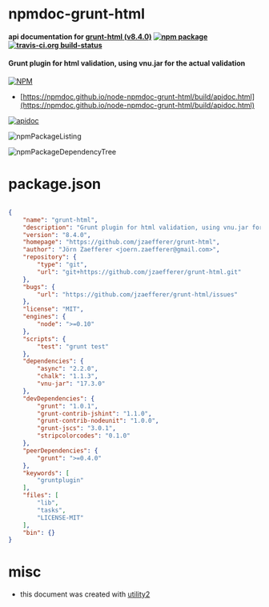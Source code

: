 # npmdoc-grunt-html

#### api documentation for  [grunt-html (v8.4.0)](https://github.com/jzaefferer/grunt-html)  [![npm package](https://img.shields.io/npm/v/npmdoc-grunt-html.svg?style=flat-square)](https://www.npmjs.org/package/npmdoc-grunt-html) [![travis-ci.org build-status](https://api.travis-ci.org/npmdoc/node-npmdoc-grunt-html.svg)](https://travis-ci.org/npmdoc/node-npmdoc-grunt-html)

#### Grunt plugin for html validation, using vnu.jar for the actual validation

[![NPM](https://nodei.co/npm/grunt-html.png?downloads=true&downloadRank=true&stars=true)](https://www.npmjs.com/package/grunt-html)

- [https://npmdoc.github.io/node-npmdoc-grunt-html/build/apidoc.html](https://npmdoc.github.io/node-npmdoc-grunt-html/build/apidoc.html)

[![apidoc](https://npmdoc.github.io/node-npmdoc-grunt-html/build/screenCapture.buildCi.browser.%252Ftmp%252Fbuild%252Fapidoc.html.png)](https://npmdoc.github.io/node-npmdoc-grunt-html/build/apidoc.html)

![npmPackageListing](https://npmdoc.github.io/node-npmdoc-grunt-html/build/screenCapture.npmPackageListing.svg)

![npmPackageDependencyTree](https://npmdoc.github.io/node-npmdoc-grunt-html/build/screenCapture.npmPackageDependencyTree.svg)



# package.json

```json

{
    "name": "grunt-html",
    "description": "Grunt plugin for html validation, using vnu.jar for the actual validation",
    "version": "8.4.0",
    "homepage": "https://github.com/jzaefferer/grunt-html",
    "author": "Jörn Zaefferer <joern.zaefferer@gmail.com>",
    "repository": {
        "type": "git",
        "url": "git+https://github.com/jzaefferer/grunt-html.git"
    },
    "bugs": {
        "url": "https://github.com/jzaefferer/grunt-html/issues"
    },
    "license": "MIT",
    "engines": {
        "node": ">=0.10"
    },
    "scripts": {
        "test": "grunt test"
    },
    "dependencies": {
        "async": "2.2.0",
        "chalk": "1.1.3",
        "vnu-jar": "17.3.0"
    },
    "devDependencies": {
        "grunt": "1.0.1",
        "grunt-contrib-jshint": "1.1.0",
        "grunt-contrib-nodeunit": "1.0.0",
        "grunt-jscs": "3.0.1",
        "stripcolorcodes": "0.1.0"
    },
    "peerDependencies": {
        "grunt": ">=0.4.0"
    },
    "keywords": [
        "gruntplugin"
    ],
    "files": [
        "lib",
        "tasks",
        "LICENSE-MIT"
    ],
    "bin": {}
}
```



# misc
- this document was created with [utility2](https://github.com/kaizhu256/node-utility2)
